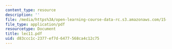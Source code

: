 ```yaml
---
content_type: resource
description: ''
file: /media/https%3A/open-learning-course-data-rc.s3.amazonaws.com/15-062-data-mining-spring-2003/d83ccc1c2377ef7d6477568ca4c12c75_lec11.pdf
file_type: application/pdf
resourcetype: Document
title: lec11.pdf
uid: d83ccc1c-2377-ef7d-6477-568ca4c12c75
---
```

